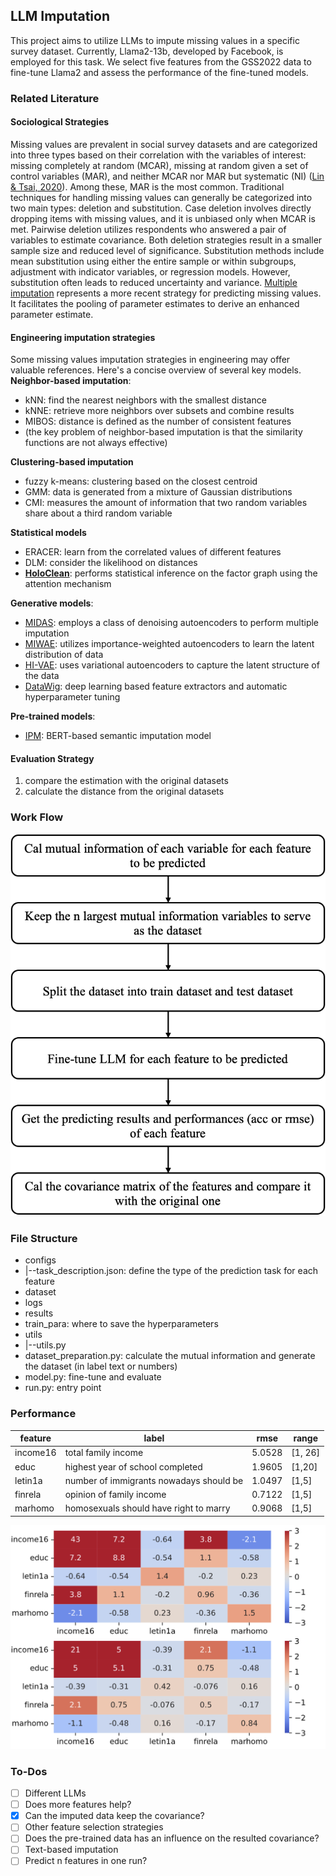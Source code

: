 ## LLM Imputation
This project aims to utilize LLMs to impute missing values in a specific survey dataset. Currently, Llama2-13b, developed by Facebook, is employed for this task. We select five features from the GSS2022 data to fine-tune Llama2 and assess the performance of the fine-tuned models.

### Related Literature
#### Sociological Strategies
Missing values are prevalent in social survey datasets and are categorized into three types based on their correlation with the variables of interest: missing completely at random (MCAR), missing at random given a set of control variables (MAR), and neither MCAR nor MAR but systematic (NI) ([Lin & Tsai, 2020](https://link.springer.com/article/10.1007/s10462-019-09709-4)). Among these, MAR is the most common.
Traditional techniques for handling missing values can generally be categorized into two main types: deletion and substitution. Case deletion involves directly dropping items with missing values, and it is unbiased only when MCAR is met. Pairwise deletion utilizes respondents who answered a pair of variables to estimate covariance. Both deletion strategies result in a smaller sample size and reduced level of significance. Substitution methods include mean substitution using either the entire sample or within subgroups, adjustment with indicator variables, or regression models. However, substitution often leads to reduced uncertainty and variance.
[Multiple imputation](https://www.jstor.org/stable/2291635) represents a more recent strategy for predicting missing values. It facilitates the pooling of parameter estimates to derive an enhanced parameter estimate.

#### Engineering imputation strategies
Some missing values imputation strategies in engineering may offer valuable references. Here's a concise overview of several key models.
**Neighbor-based imputation**:
- kNN: find the nearest neighbors with the smallest distance
- kNNE: retrieve more neighbors over subsets and combine results
- MIBOS: distance is defined as the number of consistent features
- (the key problem of neighbor-based imputation is that the similarity functions are not always effective)

**Clustering-based imputation**
- fuzzy k-means: clustering based on the closest centroid
- GMM: data is generated from a mixture of Gaussian distributions
- CMI: measures the amount of information that two random variables share about a third random variable

**Statistical models**
- ERACER: learn from the correlated values of different features
- DLM: consider the likelihood on distances
- **[HoloClean](https://arxiv.org/abs/1702.00820)**: performs statistical inference on the factor graph using the attention mechanism

**Generative models**:
- [MIDAS](https://arxiv.org/abs/1705.02737): employs a class of denoising autoencoders to perform multiple imputation
- [MIWAE](https://arxiv.org/abs/1812.02633): utilizes importance-weighted autoencoders to learn the latent distribution of data
- [HI-VAE](https://arxiv.org/abs/1807.03653): uses variational autoencoders to capture the latent structure of the data
- [DataWig](https://jmlr.org/papers/v20/18-753.html): deep learning based feature extractors and automatic hyperparameter tuning

**Pre-trained models**:
- [IPM](https://ieeexplore.ieee.org/document/9458712): BERT-based semantic imputation model 

#### Evaluation Strategy
1. compare the estimation with the original datasets
2. calculate the distance from the original datasets

### Work Flow
![Work Flow of the current project](image.png)

### File Structure
- configs
- |--task_description.json: define the type of the prediction task for each feature
- dataset
- logs
- results
- train_para: where to save the hyperparameters
- utils
- |--utils.py
- dataset_preparation.py: calculate the mutual information and generate the dataset (in label text or numbers)
- model.py: fine-tune and evaluate
- run.py: entry point

### Performance
|feature|label|rmse|range|
|---|---|---|---|
|income16|total family income|5.0528|[1, 26]|
|educ|highest year of school completed|1.9605|[1,20]|
|letin1a|number of immigrants nowadays should be|1.0497|[1,5]|
|finrela|opinion of family income|0.7122|[1,5]|
|marhomo|homosexuals should have right to marry|0.9068|[1,5]|

![Covariance Matrix](Covariance-Matrix.png)

### To-Dos
- [ ] Different LLMs
- [ ] Does more features help?
- [x] Can the imputed data keep the covariance?
- [ ] Other feature selection strategies
- [ ] Does the pre-trained data has an influence on the resulted covariance?
- [ ] Text-based imputation
- [ ] Predict n features in one run?

